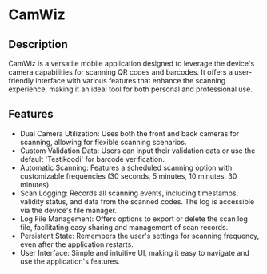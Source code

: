 # CamWiz
## Description
CamWiz is a versatile mobile application designed to leverage the device's camera capabilities for scanning QR codes and barcodes. It offers a user-friendly interface with various features that enhance the scanning experience, making it an ideal tool for both personal and professional use.

## Features
- Dual Camera Utilization: Uses both the front and back cameras for scanning, allowing for flexible scanning scenarios.
- Custom Validation Data: Users can input their validation data or use the default 'Testikoodi' for barcode verification.
- Automatic Scanning: Features a scheduled scanning option with customizable frequencies (30 seconds, 5 minutes, 10 minutes, 30 minutes).
- Scan Logging: Records all scanning events, including timestamps, validity status, and data from the scanned codes. The log is accessible via the device's file manager.
- Log File Management: Offers options to export or delete the scan log file, facilitating easy sharing and management of scan records.
- Persistent State: Remembers the user's settings for scanning frequency, even after the application restarts.
- User Interface: Simple and intuitive UI, making it easy to navigate and use the application's features.
